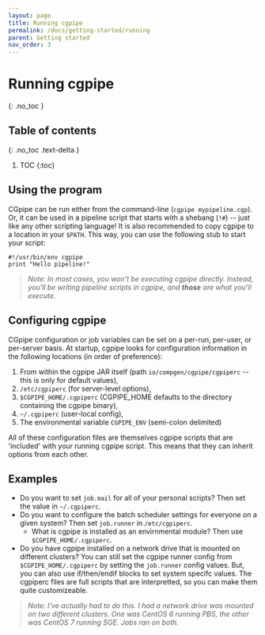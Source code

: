 ```yaml
---
layout: page
title: Running cgpipe
permalink: /docs/getting-started/running
parent: Getting started
nav_order: 3
---
```


# Running cgpipe
{: .no_toc }

## Table of contents
{: .no_toc .text-delta }

1. TOC
{:toc}

## Using the program

CGpipe can be run either from the command-line (`cgpipe mypipeline.cgp`). Or, it can be used in a pipeline script that starts with a shebang (`!#`) -- just like any other scripting language! It is also recommended to copy cgpipe to a location in your `$PATH`. This way, you can use the following stub to start your script:

    #!/usr/bin/env cgpipe
    print "Hello pipeline!"

> *Note: In most cases, you won't be executing cgpipe directly. Instead, you'll be writing pipeline scripts in cgpipe, and **those** are what you'll execute.*


## Configuring cgpipe

CGpipe configuration or job variables can be set on a per-run, per-user, or 
per-server basis. At startup, cgpipe looks for configuration information in the following
locations (in order of preference):

1. From within the cgpipe JAR itself (path `io/compgen/cgpipe/cgpiperc` -- this is only for default values),
1. `/etc/cgpiperc` (for server-level options), 
1. `$CGPIPE_HOME/.cgpiperc` (CGPIPE_HOME defaults to the directory containing the cgpipe binary), 
1. `~/.cgpiperc` (user-local config),
1. The environmental variable `CGPIPE_ENV` (semi-colon delimited)

All of these configuration files are themselves cgpipe scripts that are 'included' with your running cgpipe script. This means that they can inherit options from each other.

## Examples

* Do you want to set `job.mail` for all of your personal scripts? Then set the value in `~/.cgpiperc`. 
* Do you want to configure the batch scheduler settings for everyone on a given system? Then set `job.runner` in
 `/etc/cgpiperc`.
     * What is cgpipe is installed as an envirnmental module? Then use `$CGPIPE_HOME/.cgpiperc`. 
* Do you have cgpipe installed on a network drive that is mounted on different clusters? You 
can still set the cgpipe runner config from `$CGPIPE_HOME/.cgpiperc` by setting the `job.runner` config values. But, you can also
use if/then/endif blocks to set system specifc values. The cgpiperc files are full scripts that are interpretted, so you can make them quite customizeable.

> *Note: I've actually had to do this. I had a network drive was mounted on two different clusters. One was CentOS 6 running PBS, the other was CentOS 7 running SGE. Jobs ran on both.*
